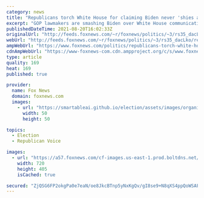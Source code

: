 ```yaml
---
category: news
title: "Republicans torch White House for claiming Biden never 'shies away' from questions"
excerpt: "GOP lawmakers are smashing Biden over White House communications director Kate Bedingfield’s Friday claim that the president does not turn away from questions."
publishedDateTime: 2021-08-20T16:02:33Z
originalUrl: "http://feeds.foxnews.com/~r/foxnews/politics/~3/rs35_dacLko/republicans-torch-white-house-claim-biden-never-shies-away-questions"
webUrl: "http://feeds.foxnews.com/~r/foxnews/politics/~3/rs35_dacLko/republicans-torch-white-house-claim-biden-never-shies-away-questions"
ampWebUrl: "https://www.foxnews.com/politics/republicans-torch-white-house-claim-biden-never-shies-away-questions.amp"
cdnAmpWebUrl: "https://www-foxnews-com.cdn.ampproject.org/c/s/www.foxnews.com/politics/republicans-torch-white-house-claim-biden-never-shies-away-questions.amp"
type: article
quality: 169
heat: 169
published: true

provider:
  name: Fox News
  domain: foxnews.com
  images:
    - url: "https://smartableai.github.io/election/assets/images/organizations/foxnews.com-50x50.jpg"
      width: 50
      height: 50

topics:
  - Election
  - Republican Voice

images:
  - url: "https://a57.foxnews.com/cf-images.us-east-1.prod.boltdns.net/v1/static/694940094001/25684f3a-65f3-4e86-999a-f1deb767a447/82c540db-f631-4b89-9efc-17f0257f7e3f/1280x720/match/720/405/image.jpg?ve=1&tl=1"
    width: 720
    height: 405
    isCached: true

secured: "ZjQSG6FP2okgPa0e7eaN/oe8JkcBTnp5yNxKgQv/gI8se9+N8qXS4ppQoWSAFE2WVzxBGaDw+9HBod2tgU1ErYJWdrXyK2mt90IBwvx/gf6uAyP8rbq6OCbBcYWsbkcvoidzNzYBZVE+nmPPj4ysXuC73Flttv2n8EW9LMVK4KnGoMXqyi03561IAirbZkQHwXfoWY8Vmwo6Nqs/5SOqfpWuOuP/dLhikO7DdJlZZ+ktq7OIVfSf9RNUT1c1ciQ3fsWJuHcbSZxspk/H2Lg6Gazu3f9BY0vPNEZab1aKqqEtU1yhRqDI1+c6AKnqZ4jPCZt0+e8U+q/IqTFpmwQwPHhrZUwul4O7K9dpOEvWFOg=;Lznwpu+Pf9mVUxeixh4p3Q=="
---
```


